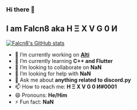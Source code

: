 ### Hi there 👋

## I am Falcn8 aka H Ξ X V G 0 И

[![Falcn8's GitHub stats](https://github-readme-stats.vercel.app/api?username=Falcn8)](https://github.com/Falcn8)

- 🔭 I’m currently working on [**Alti**](https://alti.gq)
- 🌱 I’m currently learning **C++ and Flutter**
- 👯 I’m looking to collaborate on **NaN**
- 🤔 I’m looking for help with **NaN**
- 💬 Ask me about **anything related to discord.py**
- 📫 How to reach me: **H Ξ X V G 0 И#0001**
- 😄 Pronouns: **He/Him**
- ⚡ Fun fact: **NaN**

